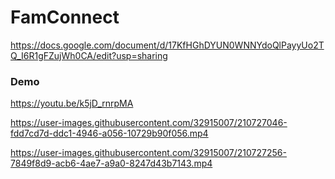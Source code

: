 # FamConnect

https://docs.google.com/document/d/17KfHGhDYUN0WNNYdoQlPayyUo2TQ_I6R1gFZujWh0CA/edit?usp=sharing

### Demo
https://youtu.be/k5jD_rnrpMA


https://user-images.githubusercontent.com/32915007/210727046-fdd7cd7d-ddc1-4946-a056-10729b90f056.mp4



https://user-images.githubusercontent.com/32915007/210727256-7849f8d9-acb6-4ae7-a9a0-8247d43b7143.mp4

